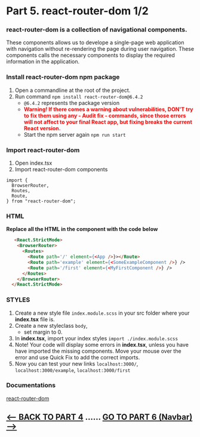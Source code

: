 <h1>Part 5. react-router-dom 1/2</h1>

<h3>react-router-dom is a collection of navigational components.</h3>

These components allows us to develope a single-page web application with navigation without re-rendering the page during user navigation. These components calls the necessary components to display the required information in the application.

<h3>Install react-router-dom npm package</h3>

1. Open a commandline at the root of the project.
2. Run command ``npm install react-router-dom@6.4.2``
    * ``@6.4.2`` represents the package version
    * <strong style="color: red">Warning! If there comes a warning about vulnerabilities, DON'T try to fix them using any - <b>Audit fix</b> - commands, since those errors will not affect to your final React app, but fixing breaks the current React version. </strong>
    * Start the npm server again ``npm run start``

<h3>Import react-router-dom</h3>

1. Open index.tsx
2. Import react-router-dom components

```tsx
import {
  BrowserRouter,
  Routes,
  Route,
} from "react-router-dom";
```

<h3>HTML</h3>
<b>Replace all the HTML in the component with the code below</b>

```html
   <React.StrictMode>
    <BrowserRouter>
      <Routes>
        <Route path='/' element={<App />}></Route>
        <Route path='example' element={<SomeExampleComponent />} />
        <Route path='/first' element={<MyFirstComponent />} />
      </Routes>
    </BrowserRouter>
  </React.StrictMode>
```

<h3>STYLES</h3>

1. Create a new style file ``index.module.scss`` in your src folder where your <b>index.tsx</b> file is.
2. Create a new styleclass ``body``,
      * set margin to 0.
3. In <b>index.tsx</b>, import your index styles ``import ./index.module.scss``
4. Note! Your code will display some errors in <b>index.tsx</b>, unless you have have imported the missing components. 
Move your mouse over the error and use Quick Fix to add the correct imports. 
6. Now you can test your new links `localhost:3000/`, `localhost:3000/example`, `localhost:3000/first`

<h3>Documentations</h3>

[react-router-dom]([https://reactrouter.com/web/guides/primary-components](https://reactrouter.com/en/v6.3.0/getting-started/overview))

## [<-- BACK TO PART 4](props) ...... [GO TO PART 6 (Navbar) -->](navbar)
